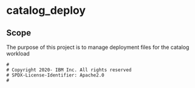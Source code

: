 # catalog_deploy

## Scope

The purpose of this project is to manage deployment files for the catalog workload


```text
#
# Copyright 2020- IBM Inc. All rights reserved
# SPDX-License-Identifier: Apache2.0
#
```
